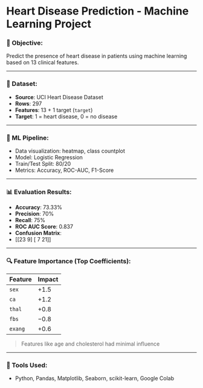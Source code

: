#  Heart Disease Prediction - Machine Learning Project

### 📌 Objective:
Predict the presence of heart disease in patients using machine learning based on 13 clinical features.

---

### 📁 Dataset:
- **Source**: UCI Heart Disease Dataset
- **Rows**: 297
- **Features**: 13 + 1 target (`target`)
- **Target**: 1 = heart disease, 0 = no disease

---

### 🔧 ML Pipeline:
- Data visualization: heatmap, class countplot
- Model: Logistic Regression
- Train/Test Split: 80/20
- Metrics: Accuracy, ROC-AUC, F1-Score

---

### 📊 Evaluation Results:
- **Accuracy**: 73.33%
- **Precision**: 70%
- **Recall**: 75%
- **ROC AUC Score**: 0.837
- **Confusion Matrix**:
- [[23 9]
[ 7 21]]

---

### 🔍 Feature Importance (Top Coefficients):
| Feature | Impact |
|---------|--------|
| `sex`   | +1.5   |
| `ca`    | +1.2   |
| `thal`  | +0.8   |
| `fbs`   | −0.8   |
| `exang` | +0.6   |

> Features like age and cholesterol had minimal influence

---

### 🚀 Tools Used:
- Python, Pandas, Matplotlib, Seaborn, scikit-learn, Google Colab
